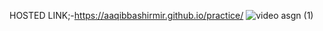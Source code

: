 HOSTED LINK;-https://aaqibbashirmir.github.io/practice/
![video asgn (1)](https://github.com/AaqibBashirMir/practice/assets/35392012/42d64f29-59e0-41e4-963c-4e370b0a61c7)
